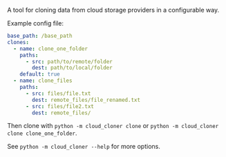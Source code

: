 A tool for cloning data from cloud storage providers in a configurable way.

Example config file:
```yaml
base_path: /base_path
clones:
  - name: clone_one_folder
    paths:
      - src: path/to/remote/folder
        dest: path/to/local/folder
    default: true
  - name: clone_files
    paths:
      - src: files/file.txt
        dest: remote_files/file_renamed.txt
      - src: files/file2.txt
        dest: remote_files/
```

Then clone with `python -m cloud_cloner clone` or `python -m cloud_cloner clone clone_one_folder`.

See `python -m cloud_cloner --help` for more options.
